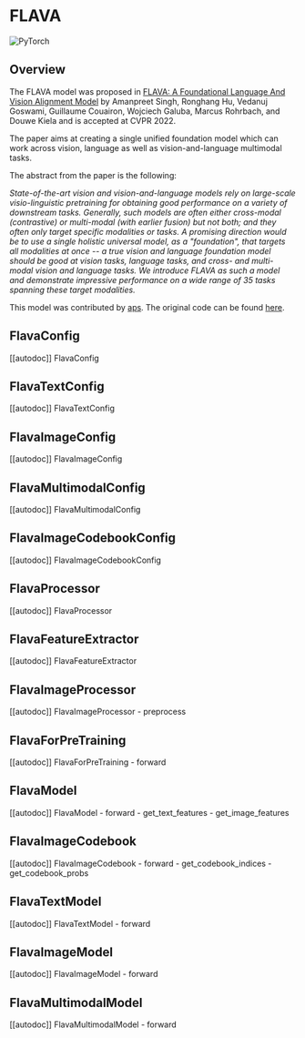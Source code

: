 <!--Copyright 2022 The HuggingFace Team. All rights reserved.

Licensed under the Apache License, Version 2.0 (the "License"); you may not use this file except in compliance with
the License. You may obtain a copy of the License at

http://www.apache.org/licenses/LICENSE-2.0

Unless required by applicable law or agreed to in writing, software distributed under the License is distributed on
an "AS IS" BASIS, WITHOUT WARRANTIES OR CONDITIONS OF ANY KIND, either express or implied. See the License for the
specific language governing permissions and limitations under the License.

⚠️ Note that this file is in Markdown but contain specific syntax for our doc-builder (similar to MDX) that may not be
rendered properly in your Markdown viewer.

-->

# FLAVA

<div class="flex flex-wrap space-x-1">
<img alt="PyTorch" src="https://img.shields.io/badge/PyTorch-DE3412?style=flat&logo=pytorch&logoColor=white">
</div>

## Overview

The FLAVA model was proposed in [FLAVA: A Foundational Language And Vision Alignment Model](https://arxiv.org/abs/2112.04482) by Amanpreet Singh, Ronghang Hu, Vedanuj Goswami, Guillaume Couairon, Wojciech Galuba, Marcus Rohrbach, and Douwe Kiela and is accepted at CVPR 2022.

The paper aims at creating a single unified foundation model which can work across vision, language
as well as vision-and-language multimodal tasks.

The abstract from the paper is the following:

*State-of-the-art vision and vision-and-language models rely on large-scale visio-linguistic pretraining for obtaining good performance on a variety
of downstream tasks. Generally, such models are often either cross-modal (contrastive) or multi-modal
(with earlier fusion) but not both; and they often only target specific modalities or tasks. A promising
direction would be to use a single holistic universal model, as a "foundation", that targets all modalities
at once -- a true vision and language foundation model should be good at vision tasks, language tasks, and
cross- and multi-modal vision and language tasks. We introduce FLAVA as such a model and demonstrate
impressive performance on a wide range of 35 tasks spanning these target modalities.*

This model was contributed by [aps](https://huggingface.co/aps). The original code can be found [here](https://github.com/facebookresearch/multimodal/tree/main/examples/flava).

## FlavaConfig

[[autodoc]] FlavaConfig

## FlavaTextConfig

[[autodoc]] FlavaTextConfig

## FlavaImageConfig

[[autodoc]] FlavaImageConfig

## FlavaMultimodalConfig

[[autodoc]] FlavaMultimodalConfig

## FlavaImageCodebookConfig

[[autodoc]] FlavaImageCodebookConfig

## FlavaProcessor

[[autodoc]] FlavaProcessor

## FlavaFeatureExtractor

[[autodoc]] FlavaFeatureExtractor

## FlavaImageProcessor

[[autodoc]] FlavaImageProcessor
    - preprocess

## FlavaForPreTraining

[[autodoc]] FlavaForPreTraining
    - forward

## FlavaModel

[[autodoc]] FlavaModel
    - forward
    - get_text_features
    - get_image_features

## FlavaImageCodebook

[[autodoc]] FlavaImageCodebook
    - forward
    - get_codebook_indices
    - get_codebook_probs

## FlavaTextModel

[[autodoc]] FlavaTextModel
    - forward

## FlavaImageModel

[[autodoc]] FlavaImageModel
    - forward

## FlavaMultimodalModel

[[autodoc]] FlavaMultimodalModel
    - forward
